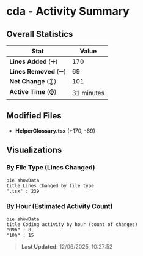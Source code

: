 # cda - Activity Summary 

## Overall Statistics

| Stat                   | Value                                                             |
| ---------------------- | ----------------------------------------------------------------- |
| **Lines Added** (➕)   | 170                                          |
| **Lines Removed** (➖) | 69                                        |
| **Net Change** (↕)    | 101                |
| **Active Time** (⌚)   | 31 minutes |


## Modified Files
- **HelperGlossary.tsx** (+170, -69)

## Visualizations

### By File Type (Lines Changed)

```mermaid
pie showData
title Lines changed by file type
".tsx" : 239
```

### By Hour (Estimated Activity Count)

```mermaid
pie showData
title Coding activity by hour (count of changes)
"09h" : 8
"10h" : 15
```


> **Last Updated:** 12/06/2025, 10:27:52